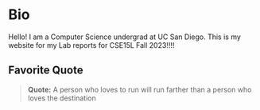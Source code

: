 # Bio
Hello! I am a Computer Science undergrad at UC San Diego. This is my website for my Lab reports for CSE15L Fall 2023!!!!

## Favorite Quote
> **Quote:** A person who loves to run will run farther than a person who loves the destination
